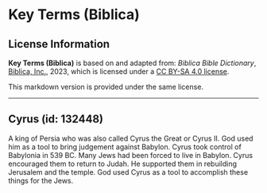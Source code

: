 # Key Terms (Biblica)

## License Information

**Key Terms (Biblica)** is based on and adapted from: _Biblica Bible Dictionary_, [Biblica, Inc.](https://www.biblica.com/), 2023, which is licensed under a [CC BY-SA 4.0 license](https://creativecommons.org/licenses/by-sa/4.0/legalcode.en).

This markdown version is provided under the same license.



--------------------------------

## Cyrus (id: 132448)

A king of Persia who was also called Cyrus the Great or Cyrus II. God used him as a tool to bring judgement against Babylon. Cyrus took control of Babylonia in 539 BC. Many Jews had been forced to live in Babylon. Cyrus encouraged them to return to Judah. He supported them in rebuilding Jerusalem and the temple. God used Cyrus as a tool to accomplish these things for the Jews.


